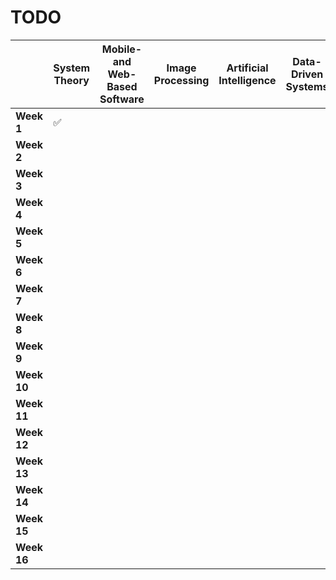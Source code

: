 # TODO

|             | System Theory | Mobile- and Web-Based Software | Image Processing | Artificial Intelligence | Data-Driven Systems | Object-Oriented Software Design | Automated Software Engineering | Graph Theory p2 | Database <br>Instrutcor | FTSRG |
| ----------- | ------------- | ------------------------------ | ---------------- | ----------------------- | ------------------- | ------------------------------- | ------------------------------ | --------------- | ----------------------- | ----- |
| **Week 1**  | ✅             |                                |                  |                         |                     |                                 |                                |                 | ✅                       | ✅     |
| **Week 2**  |               |                                |                  |                         |                     |                                 |                                |                 |                         |       |
| **Week 3**  |               |                                |                  |                         |                     |                                 |                                |                 |                         |       |
| **Week 4**  |               |                                |                  |                         |                     |                                 |                                |                 |                         |       |
| **Week 5**  |               |                                |                  |                         |                     |                                 |                                |                 |                         |       |
| **Week 6**  |               |                                |                  |                         |                     |                                 |                                |                 |                         |       |
| **Week 7**  |               |                                |                  |                         |                     |                                 |                                |                 |                         |       |
| **Week 8**  |               |                                |                  |                         |                     |                                 |                                |                 |                         |       |
| **Week 9**  |               |                                |                  |                         |                     |                                 |                                |                 |                         |       |
| **Week 10** |               |                                |                  |                         |                     |                                 |                                |                 |                         |       |
| **Week 11** |               |                                |                  |                         |                     |                                 |                                |                 |                         |       |
| **Week 12** |               |                                |                  |                         |                     |                                 |                                |                 |                         |       |
| **Week 13** |               |                                |                  |                         |                     |                                 |                                |                 |                         |       |
| **Week 14** |               |                                |                  |                         |                     |                                 |                                |                 |                         |       |
| **Week 15** |               |                                |                  |                         |                     |                                 |                                |                 |                         |       |
| **Week 16** |               |                                |                  |                         |                     |                                 |                                |                 |                         |       |
